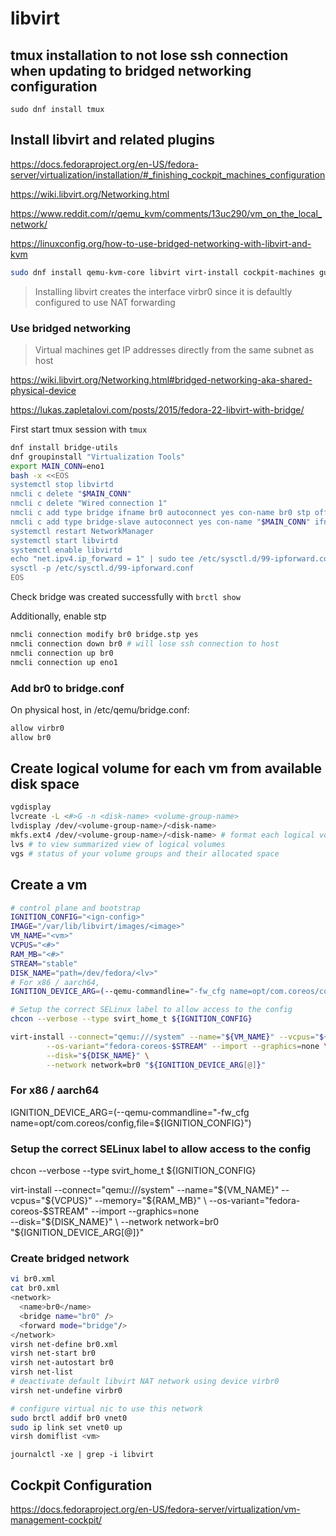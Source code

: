 # libvirt

## tmux installation to not lose ssh connection when updating to bridged networking configuration

`sudo dnf install tmux`

## Install libvirt and related plugins

<https://docs.fedoraproject.org/en-US/fedora-server/virtualization/installation/#_finishing_cockpit_machines_configuration>

<https://wiki.libvirt.org/Networking.html>

<https://www.reddit.com/r/qemu_kvm/comments/13uc290/vm_on_the_local_network/>

<https://linuxconfig.org/how-to-use-bridged-networking-with-libvirt-and-kvm>

```bash
sudo dnf install qemu-kvm-core libvirt virt-install cockpit-machines guestfs-tools
```

> Installing libvirt creates the interface virbr0 since it is defaultly configured to use NAT forwarding

### Use bridged networking

> Virtual machines get IP addresses directly from the same subnet as host

<https://wiki.libvirt.org/Networking.html#bridged-networking-aka-shared-physical-device>

<https://lukas.zapletalovi.com/posts/2015/fedora-22-libvirt-with-bridge/>

First start tmux session with `tmux`

```bash
dnf install bridge-utils
dnf groupinstall "Virtualization Tools"
export MAIN_CONN=eno1
bash -x <<EOS
systemctl stop libvirtd
nmcli c delete "$MAIN_CONN"
nmcli c delete "Wired connection 1"
nmcli c add type bridge ifname br0 autoconnect yes con-name br0 stp off
nmcli c add type bridge-slave autoconnect yes con-name "$MAIN_CONN" ifname "$MAIN_CONN" master br0
systemctl restart NetworkManager
systemctl start libvirtd
systemctl enable libvirtd
echo "net.ipv4.ip_forward = 1" | sudo tee /etc/sysctl.d/99-ipforward.conf
sysctl -p /etc/sysctl.d/99-ipforward.conf
EOS
```

Check bridge was created successfully with `brctl show`

Additionally, enable stp

```bash
nmcli connection modify br0 bridge.stp yes
nmcli connection down br0 # will lose ssh connection to host
nmcli connection up br0
nmcli connection up eno1
```

### Add br0 to bridge.conf

On physical host, in /etc/qemu/bridge.conf:

```bash
allow virbr0
allow br0
```

## Create logical volume for each vm from available disk space

```bash
vgdisplay
lvcreate -L <#>G -n <disk-name> <volume-group-name>
lvdisplay /dev/<volume-group-name>/<disk-name>
mkfs.ext4 /dev/<volume-group-name>/<disk-name> # format each logical volume before using it
lvs # to view summarized view of logical volumes
vgs # status of your volume groups and their allocated space
```

## Create a vm

```bash
# control plane and bootstrap
IGNITION_CONFIG="<ign-config>"
IMAGE="/var/lib/libvirt/images/<image>"
VM_NAME="<vm>"
VCPUS="<#>"
RAM_MB="<#>"
STREAM="stable"
DISK_NAME="path=/dev/fedora/<lv>"
# For x86 / aarch64,
IGNITION_DEVICE_ARG=(--qemu-commandline="-fw_cfg name=opt/com.coreos/config,file=${IGNITION_CONFIG}")

# Setup the correct SELinux label to allow access to the config
chcon --verbose --type svirt_home_t ${IGNITION_CONFIG}

virt-install --connect="qemu:///system" --name="${VM_NAME}" --vcpus="${VCPUS}" --memory="${RAM_MB}" \
        --os-variant="fedora-coreos-$STREAM" --import --graphics=none \
        --disk="${DISK_NAME}" \
        --network network=br0 "${IGNITION_DEVICE_ARG[@]}"
```

### For x86 / aarch64

IGNITION_DEVICE_ARG=(--qemu-commandline="-fw_cfg name=opt/com.coreos/config,file=${IGNITION_CONFIG}")

### Setup the correct SELinux label to allow access to the config

chcon --verbose --type svirt_home_t ${IGNITION_CONFIG}

virt-install --connect="qemu:///system" --name="${VM_NAME}" --vcpus="${VCPUS}" --memory="${RAM_MB}" \
        --os-variant="fedora-coreos-$STREAM" --import --graphics=none \
        --disk="${DISK_NAME}" \
        --network network=br0 "${IGNITION_DEVICE_ARG[@]}"

### Create bridged network

```bash
vi br0.xml
cat br0.xml
<network>
  <name>br0</name>
  <bridge name="br0" />
  <forward mode="bridge"/>
</network>
virsh net-define br0.xml
virsh net-start br0
virsh net-autostart br0
virsh net-list
# deactivate default libvirt NAT network using device virbr0
virsh net-undefine virbr0

# configure virtual nic to use this network
sudo brctl addif br0 vnet0
sudo ip link set vnet0 up
virsh domiflist <vm>
```

`journalctl -xe | grep -i libvirt`

## Cockpit Configuration

<https://docs.fedoraproject.org/en-US/fedora-server/virtualization/vm-management-cockpit/>
